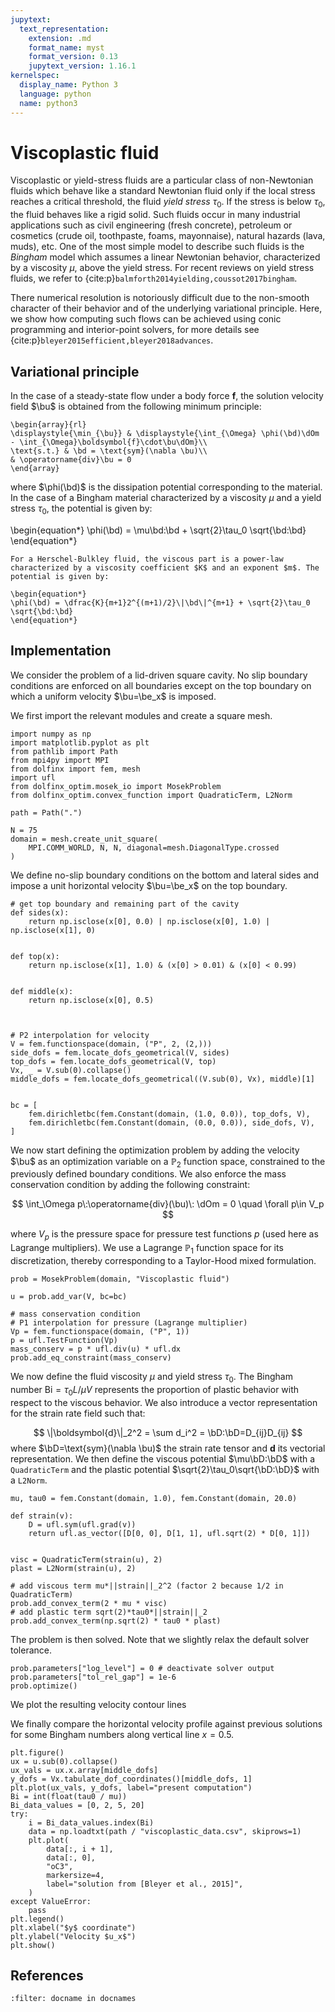 ```yaml
---
jupytext:
  text_representation:
    extension: .md
    format_name: myst
    format_version: 0.13
    jupytext_version: 1.16.1
kernelspec:
  display_name: Python 3
  language: python
  name: python3
---
```


# Viscoplastic fluid

Viscoplastic or yield-stress fluids are a particular class of non-Newtonian fluids which
behave like a standard Newtonian fluid only if the local stress reaches a critical threshold, the fluid *yield stress* $\tau_0$. If the stress is below $\tau_0$, the fluid behaves like a rigid solid. Such fluids occur in many industrial applications such as civil engineering (fresh concrete), petroleum or cosmetics (crude oil, toothpaste, foams, mayonnaise), natural hazards (lava, muds), etc. One of the most simple model to describe such fluids is the *Bingham* model which assumes a linear Newtonian behavior, characterized by a viscosity $\mu$, above the yield stress. For recent reviews on yield stress fluids, we refer to {cite:p}`balmforth2014yielding,coussot2017bingham`.

There numerical resolution is notoriously difficult due to the non-smooth character of their behavior and of the underlying variational principle. Here, we show how computing such flows can be achieved using conic programming and interior-point solvers, for more details see {cite:p}`bleyer2015efficient,bleyer2018advances`.
$\newcommand{\bu}{\boldsymbol{u}}\newcommand{\be}{\boldsymbol{e}}\newcommand{\bd}{\boldsymbol{d}}\newcommand{\bf}{\boldsymbol{f}}\newcommand{\dOm}{\,\text{d}\Omega}\newcommand{\bD}{\boldsymbol{D}}$

## Variational principle

In the case of a steady-state flow under a body force $\boldsymbol{f}$, the solution velocity field $\bu$ is obtained from the following minimum principle:

```{math}
\begin{array}{rl}
\displaystyle{\min_{\bu}} & \displaystyle{\int_{\Omega} \phi(\bd)\dOm - \int_{\Omega}\boldsymbol{f}\cdot\bu\dOm}\\
\text{s.t.} & \bd = \text{sym}(\nabla \bu)\\
& \operatorname{div}\bu = 0
\end{array}
```

where $\phi(\bd)$ is the dissipation potential corresponding to the material. In the case of a Bingham material characterized by a viscosity $\mu$ and a yield stress $\tau_0$, the potential is given by:

\begin{equation*}
\phi(\bd) = \mu\bd:\bd + \sqrt{2}\tau_0 \sqrt{\bd:\bd}
\end{equation*}

```{note}
For a Herschel-Bulkley fluid, the viscous part is a power-law characterized by a viscosity coefficient $K$ and an exponent $m$. The potential is given by:

\begin{equation*}
\phi(\bd) = \dfrac{K}{m+1}2^{(m+1)/2}\|\bd\|^{m+1} + \sqrt{2}\tau_0 \sqrt{\bd:\bd}
\end{equation*}
```

## Implementation

We consider the problem of a lid-driven square cavity. No slip boundary conditions are enforced on all boundaries except on the top boundary on which a uniform velocity $\bu=\be_x$ is imposed.

We first import the relevant modules and create a square mesh.

```{code-cell} ipython3
import numpy as np
import matplotlib.pyplot as plt
from pathlib import Path
from mpi4py import MPI
from dolfinx import fem, mesh
import ufl
from dolfinx_optim.mosek_io import MosekProblem
from dolfinx_optim.convex_function import QuadraticTerm, L2Norm

path = Path(".")

N = 75
domain = mesh.create_unit_square(
    MPI.COMM_WORLD, N, N, diagonal=mesh.DiagonalType.crossed
)
```

We define no-slip boundary conditions on the bottom and lateral sides and impose a unit horizontal velocity $\bu=\be_x$ on the top boundary.

```{code-cell} ipython3
# get top boundary and remaining part of the cavity
def sides(x):
    return np.isclose(x[0], 0.0) | np.isclose(x[0], 1.0) | np.isclose(x[1], 0)


def top(x):
    return np.isclose(x[1], 1.0) & (x[0] > 0.01) & (x[0] < 0.99)


def middle(x):
    return np.isclose(x[0], 0.5)



# P2 interpolation for velocity
V = fem.functionspace(domain, ("P", 2, (2,)))
side_dofs = fem.locate_dofs_geometrical(V, sides)
top_dofs = fem.locate_dofs_geometrical(V, top)
Vx, _ = V.sub(0).collapse()
middle_dofs = fem.locate_dofs_geometrical((V.sub(0), Vx), middle)[1]


bc = [
    fem.dirichletbc(fem.Constant(domain, (1.0, 0.0)), top_dofs, V),
    fem.dirichletbc(fem.Constant(domain, (0.0, 0.0)), side_dofs, V),
]
```

We now start defining the optimization problem by adding the velocity $\bu$ as an optimization variable on a $\mathbb{P}_2$ function space, constrained to the previously defined boundary conditions. We also enforce the mass conservation condition by adding the following constraint: 

$$
\int_\Omega p\:\operatorname{div}(\bu)\: \dOm = 0 \quad \forall p\in V_p
$$

where $V_p$ is the pressure space for pressure test functions $p$ (used here as Lagrange multipliers). We use a Lagrange $\mathbb{P}_1$ function space for its discretization, thereby corresponding to a Taylor-Hood mixed formulation. 

```{code-cell} ipython3
prob = MosekProblem(domain, "Viscoplastic fluid")

u = prob.add_var(V, bc=bc)

# mass conservation condition
# P1 interpolation for pressure (Lagrange multiplier)
Vp = fem.functionspace(domain, ("P", 1))
p = ufl.TestFunction(Vp)
mass_conserv = p * ufl.div(u) * ufl.dx
prob.add_eq_constraint(mass_conserv)
```

We now define the fluid viscosity $\mu$ and yield stress $\tau_0$. The Bingham number $\text{Bi}=\tau_0 L/\mu V$ represents the proportion of plastic behavior with respect to the viscous behavior. We also introduce a vector representation for the strain rate field such that:

$$
\|\boldsymbol{d}\|_2^2 = \sum d_i^2 = \bD:\bD=D_{ij}D_{ij}
$$
where $\bD=\text{sym}(\nabla \bu)$ the strain rate tensor and $\boldsymbol{d}$ its vectorial representation. We then define the viscous potential $\mu\bD:\bD$ with a `QuadraticTerm` and the plastic potential $\sqrt{2}\tau_0\sqrt{\bD:\bD}$ with a `L2Norm`.

```{code-cell} ipython3
mu, tau0 = fem.Constant(domain, 1.0), fem.Constant(domain, 20.0)

def strain(v):
    D = ufl.sym(ufl.grad(v))
    return ufl.as_vector([D[0, 0], D[1, 1], ufl.sqrt(2) * D[0, 1]])


visc = QuadraticTerm(strain(u), 2)
plast = L2Norm(strain(u), 2)

# add viscous term mu*||strain||_2^2 (factor 2 because 1/2 in QuadraticTerm)
prob.add_convex_term(2 * mu * visc)
# add plastic term sqrt(2)*tau0*||strain||_2
prob.add_convex_term(np.sqrt(2) * tau0 * plast)
```

The problem is then solved. Note that we slightly relax the default solver tolerance.

```{code-cell} ipython3
prob.parameters["log_level"] = 0 # deactivate solver output
prob.parameters["tol_rel_gap"] = 1e-6
prob.optimize()
```

We plot the resulting velocity contour lines

We finally compare the horizontal velocity profile against previous solutions for some Bingham numbers along vertical line $x=0.5$.

```{code-cell} ipython3
plt.figure()
ux = u.sub(0).collapse()
ux_vals = ux.x.array[middle_dofs]
y_dofs = Vx.tabulate_dof_coordinates()[middle_dofs, 1]
plt.plot(ux_vals, y_dofs, label="present computation")
Bi = int(float(tau0 / mu))
Bi_data_values = [0, 2, 5, 20]
try:
    i = Bi_data_values.index(Bi)
    data = np.loadtxt(path / "viscoplastic_data.csv", skiprows=1)
    plt.plot(
        data[:, i + 1],
        data[:, 0],
        "oC3",
        markersize=4,
        label="solution from [Bleyer et al., 2015]",
    )
except ValueError:
    pass
plt.legend()
plt.xlabel("$y$ coordinate")
plt.ylabel("Velocity $u_x$")
plt.show()
```

## References

```{bibliography}
:filter: docname in docnames
```
